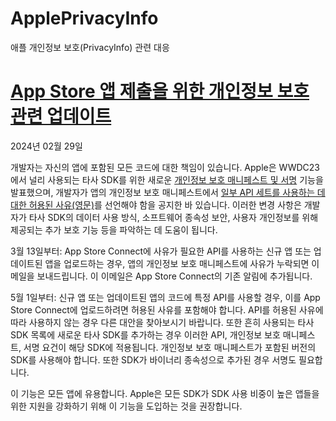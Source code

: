 # ApplePrivacyInfo
애플 개인정보 보호(PrivacyInfo) 관련 대응


# [App Store 앱 제출을 위한 개인정보 보호 관련 업데이트](https://developer.apple.com/kr/news/?id=3d8a9yyh)

2024년 02월 29일

개발자는 자신의 앱에 포함된 모든 코드에 대한 책임이 있습니다. Apple은 WWDC23에서 널리 사용되는 타사 SDK를 위한 새로운 [개인정보 보호 매니페스트 및 서명](https://developer.apple.com/kr/support/third-party-SDK-requirements/) 기능을 발표했으며, 개발자가 앱의 개인정보 보호 매니페스트에서 [일부 API 세트를 사용하는 데 대한 허용된 사유(영문)](https://developer.apple.com/documentation/bundleresources/privacy_manifest_files/describing_use_of_required_reason_api)를 선언해야 함을 공지한 바 있습니다. 이러한 변경 사항은 개발자가 타사 SDK의 데이터 사용 방식, 소프트웨어 종속성 보안, 사용자 개인정보를 위해 제공되는 추가 보호 기능 등을 파악하는 데 도움이 됩니다.

3월 13일부터: App Store Connect에 사유가 필요한 API를 사용하는 신규 앱 또는 업데이트된 앱을 업로드하는 경우, 앱의 개인정보 보호 매니페스트에 사유가 누락되면 이메일을 보내드립니다. 이 이메일은 App Store Connect의 기존 알림에 추가됩니다.

5월 1일부터: 신규 앱 또는 업데이트된 앱의 코드에 특정 API를 사용할 경우, 이를 App Store Connect에 업로드하려면 허용된 사유를 포함해야 합니다. API를 허용된 사유에 따라 사용하지 않는 경우 다른 대안을 찾아보시기 바랍니다. 또한 흔히 사용되는 타사 SDK 목록에 새로운 타사 SDK를 추가하는 경우 이러한 API, 개인정보 보호 매니페스트, 서명 요건이 해당 SDK에 적용됩니다. 개인정보 보호 매니페스트가 포함된 버전의 SDK를 사용해야 합니다. 또한 SDK가 바이너리 종속성으로 추가된 경우 서명도 필요합니다.

이 기능은 모든 앱에 유용합니다. Apple은 모든 SDK가 SDK 사용 비중이 높은 앱들을 위한 지원을 강화하기 위해 이 기능을 도입하는 것을 권장합니다.

